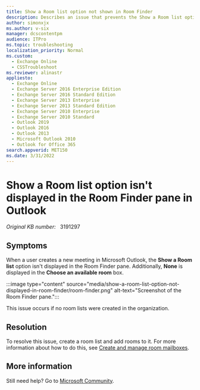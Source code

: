 ```yaml
---
title: Show a Room list option not shown in Room Finder
description: Describes an issue that prevents the Show a Room list option from being displayed in the Room Finder pane in Outlook. Provides a solution.
author: simonxjx
ms.author: v-six
manager: dcscontentpm
audience: ITPro
ms.topic: troubleshooting
localization_priority: Normal
ms.custom: 
  - Exchange Online
  - CSSTroubleshoot
ms.reviewer: alinastr
appliesto: 
  - Exchange Online
  - Exchange Server 2016 Enterprise Edition
  - Exchange Server 2016 Standard Edition
  - Exchange Server 2013 Enterprise
  - Exchange Server 2013 Standard Edition
  - Exchange Server 2010 Enterprise
  - Exchange Server 2010 Standard
  - Outlook 2019
  - Outlook 2016
  - Outlook 2013
  - Microsoft Outlook 2010
  - Outlook for Office 365
search.appverid: MET150
ms.date: 3/31/2022
---
```

# Show a Room list option isn't displayed in the Room Finder pane in Outlook

_Original KB number:_ &nbsp; 3191297

## Symptoms

When a user creates a new meeting in Microsoft Outlook, the **Show a Room list** option isn't displayed in the Room Finder pane. Additionally, **None** is displayed in the **Choose an available room** box.

:::image type="content" source="media/show-a-room-list-option-not-displayed-in-room-finder/room-finder.png" alt-text="Screenshot of the Room Finder pane.":::

This issue occurs if no room lists were created in the organization.

## Resolution

To resolve this issue, create a room list and add rooms to it. For more information about how to do this, see [Create and manage room mailboxes](/Exchange/recipients/room-mailboxes?view=exchserver-2019).

## More information

Still need help? Go to [Microsoft Community](https://answers.microsoft.com/).
